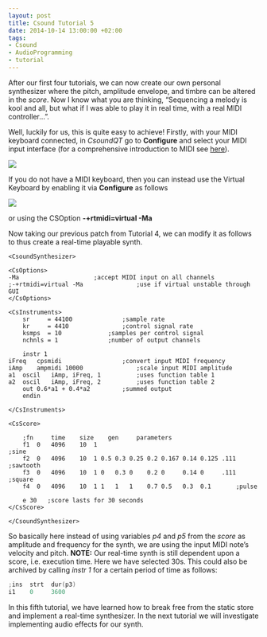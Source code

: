```yaml
---
layout: post
title: Csound Tutorial 5
date: 2014-10-14 13:00:00 +02:00
tags:
- Csound
- AudioProgramming
- tutorial
---
```

After our first four tutorials, we can now create our own personal synthesizer where the pitch, amplitude envelope, and timbre can be altered in the *score*. Now I know what you are thinking, “Sequencing a melody is kool and all, but what if I was able to play it in real time, with a real MIDI controller…”.

Well, luckily for us, this is quite easy to achieve! Firstly, with your MIDI keyboard connected, in *CsoundQT* go to **Configure** and select your MIDI input interface (for a comprehensive introduction to MIDI see [here](https://www.midi.org/articles/tutorials)). 

![]({{site.url}}/assets/images/posts/2014/14-10-14/01.png)

If you do not have a MIDI keyboard, then you can instead use the Virtual Keyboard by enabling it via **Configure** as follows

![]({{site.url}}/assets/images/posts/2014/14-10-14/01.png)

or using the CSOption **-+rtmidi=virtual -Ma**

Now taking our previous patch from Tutorial 4, we can modify it as follows to thus create a real-time playable synth.

```
<CsoundSynthesizer>

<CsOptions>
-Ma						;accept MIDI input on all channels
;-+rtmidi=virtual -Ma				;use if virtual unstable through GUI
</CsOptions>

<CsInstruments>
	sr     = 44100				;sample rate
	kr     = 4410				;control signal rate
	ksmps  = 10				;samples per control signal
	nchnls = 1				;number of output channels

	instr 1
iFreq	cpsmidi					;convert input MIDI frequency
iAmp 	ampmidi 10000				;scale input MIDI amplitude
a1	oscil	iAmp, iFreq, 1			;uses function table 1
a2	oscil	iAmp, iFreq, 2 			;uses function table 2
	out 0.6*a1 + 0.4*a2			;summed output
	endin

</CsInstruments>

<CsScore>

	;fn 	time 	size 	gen 	parameters
	f1 	0 	4096 	10 	1                                               ;sine
	f2 	0 	4096 	10 	1 0.5 0.3 0.25 0.2 0.167 0.14 0.125 .111 	;sawtooth
	f3 	0 	4096 	10 	1 0   0.3 0    0.2 0     0.14 0     .111 	;square
	f4 	0 	4096	10 	1 1   1   1    0.7 0.5   0.3  0.1 		;pulse

	e 30   ;score lasts for 30 seconds
</CsScore>

</CsoundSynthesizer>
```

So basically here instead of using variables *p4* and *p5* from the *score* as amplitude and frequency for the synth, we are using the input MIDI note’s velocity and pitch. **NOTE:** Our real-time synth is still dependent upon a score, i.e. execution time. Here we have selected 30s. This could also be archived by calling *instr 1* for a certain period of time as follows:

```c
;ins  strt  dur(p3)
i1    0     3600
```

In this fifth tutorial, we have learned how to break free from the static store and implement a real-time synthesizer. In the next tutorial we will investigate implementing audio effects for our synth.
